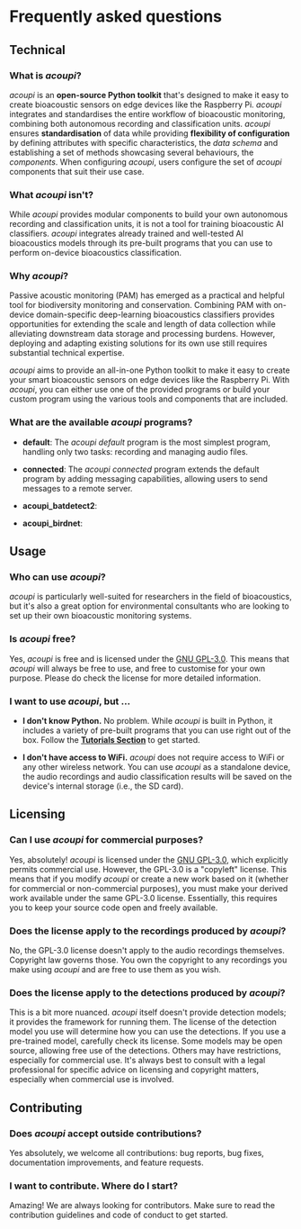 # Frequently asked questions

## Technical

### What is _acoupi_?

_acoupi_ is an **open-source Python toolkit** that's designed to make it easy to create bioacoustic sensors on edge devices like the Raspberry Pi.
_acoupi_ integrates and standardises the entire workflow of bioacoustic monitoring, combining both autonomous recording and classification units.
_acoupi_ ensures **standardisation** of data while providing **flexibility of configuration** by defining attributes with specific characteristics, the _data schema_ and establishing a set of methods showcasing several behaviours, the _components_.
When configuring _acoupi_, users configure the set of _acoupi_ components that suit their use case.

### What _acoupi_ isn't?

While _acoupi_ provides modular components to build your own autonomous recording and classification units, it is not a tool for training bioacoustic AI classifiers.
_acoupi_ integrates already trained and well-tested AI bioacoustics models through its pre-built programs that you can use to perform on-device bioacoustics classification.

### Why _acoupi_?

Passive acoustic monitoring (PAM) has emerged as a practical and helpful tool for biodiversity monitoring and conservation.
Combining PAM with on-device domain-specific deep-learning bioacoustics classifiers provides opportunities for extending the scale and length of data collection while alleviating downstream data storage and processing burdens.
However, deploying and adapting existing solutions for its own use still requires substantial technical expertise.

_acoupi_ aims to provide an all-in-one Python toolkit to make it easy to create your smart bioacoustic sensors on edge devices like the Raspberry Pi.
With _acoupi_, you can either use one of the provided programs or build your custom program using the various tools and components that are included.

### What are the available _acoupi_ programs?

- **default**: The _acoupi default_ program is the most simplest program, handling only two tasks: recording and managing audio files.

- **connected**: The _acoupi connected_ program extends the default program by adding messaging capabilities, allowing users to send messages to a remote server.

- **acoupi_batdetect2**:

- **acoupi_birdnet**:

## Usage

### Who can use _acoupi_?

_acoupi_ is particularly well-suited for researchers in the field of bioacoustics, but it's also a great option for environmental consultants who are looking to set up their own bioacoustic monitoring systems.

### Is _acoupi_ free?

Yes, _acoupi_ is free and is licensed under the [GNU GPL-3.0](license.md).
This means that _acoupi_ will always be free to use, and free to customise for your own purpose.
Please do check the license for more detailed information.

### I want to use _acoupi_, but ...

- **I don't know Python.** No problem.
    While _acoupi_ is built in Python, it includes a variety of pre-built programs that you can use right out of the box.
    Follow the [**Tutorials Section**](tutorials/index.md) to get started.

- **I don't have access to WiFi.** _acoupi_ does not require access to WiFi or any other wireless network.
    You can use _acoupi_ as a standalone device, the audio recordings and audio classification results will be saved on the device's internal storage (i.e., the SD card).

## Licensing

### Can I use _acoupi_ for commercial purposes?

Yes, absolutely! _acoupi_ is licensed under the [GNU GPL-3.0](lincense.md), which explicitly permits commercial use.
However, the GPL-3.0 is a "copyleft" license.
This means that if you modify _acoupi_ or create a new work based on it (whether for commercial or non-commercial purposes), you must make your derived work available under the same GPL-3.0 license.
Essentially, this requires you to keep your source code open and freely available.

### Does the license apply to the recordings produced by _acoupi_?

No, the GPL-3.0 license doesn't apply to the audio recordings themselves.
Copyright law governs those.
You own the copyright to any recordings you make using _acoupi_ and are free to use them as you wish.

### Does the license apply to the detections produced by _acoupi_?

This is a bit more nuanced.
_acoupi_ itself doesn't provide detection models; it provides the framework for running them.
The license of the detection model you use will determine how you can use the detections.
If you use a pre-trained model, carefully check its license.
Some models may be open source, allowing free use of the detections.
Others may have restrictions, especially for commercial use.
It's always best to consult with a legal professional for specific advice on licensing and copyright matters, especially when commercial use is involved.

## Contributing

### Does _acoupi_ accept outside contributions?

Yes absolutely, we welcome all contributions: bug reports, bug fixes, documentation improvements, and feature requests.

### I want to contribute. Where do I start?

Amazing! We are always looking for contributors.
Make sure to read the contribution guidelines and code of conduct to get started.
